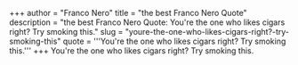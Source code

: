 +++
author = "Franco Nero"
title = "the best Franco Nero Quote"
description = "the best Franco Nero Quote: You're the one who likes cigars right? Try smoking this."
slug = "youre-the-one-who-likes-cigars-right?-try-smoking-this"
quote = '''You're the one who likes cigars right? Try smoking this.'''
+++
You're the one who likes cigars right? Try smoking this.
